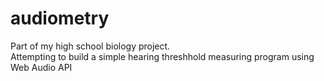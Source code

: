 # audiometry
Part of my high school biology project.\
Attempting to build a simple hearing threshhold measuring program using Web Audio API
